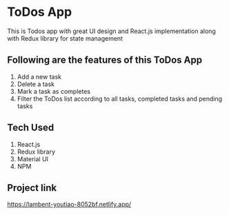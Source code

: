 # ToDos App

This is Todos app with great UI design and React.js implementation along with Redux library for state management 

## Following are the features of this ToDos App

1. Add a new task
2. Delete a task
3. Mark a task as completes
4. Filter the ToDos list according to all tasks, completed tasks and pending tasks

## Tech Used
1. React.js
2. Redux library
3. Material UI
4. NPM

## Project link

https://lambent-youtiao-8052bf.netlify.app/
